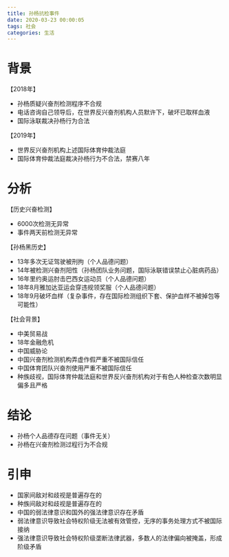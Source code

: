 ```yaml
---
title: 孙杨抗检事件
date: 2020-03-23 00:00:05
tags: 社会
categories: 生活
---
```

# 背景

【2018年】
- 孙杨质疑兴奋剂检测程序不合规
- 电话咨询自己领导后，在世界反兴奋剂机构人员默许下，破坏已取样血液
- 国际泳联裁决孙杨行为合法

【2019年】
- 世界反兴奋剂机构上述国际体育仲裁法庭
- 国际体育仲裁法庭裁决孙杨行为不合法，禁赛八年

# 分析

【历史兴奋检测】
- 6000次检测无异常
- 事件两天前检测无异常

【孙杨黑历史】
- 13年多次无证驾驶被刑拘（个人品德问题）
- 14年被检测兴奋剂阳性（孙杨团队业务问题，国际泳联错误禁止心脏病药品）
- 16年里约奥运肘击巴西女运动员（个人品德问题）
- 18年8月雅加达亚运会穿违规领奖服（个人品德问题）
- 18年9月破坏血样（复杂事件，存在国际检测组织下套、保护血样不被掉包等可能性）

【社会背景】
- 中美贸易战
- 18年金融危机
- 中国威胁论
- 中国兴奋剂检测机构弄虚作假严重不被国际信任
- 中国体育团队兴奋剂使用严重不被国际信任
- 种族歧视，国际体育仲裁法庭和世界反兴奋剂机构对于有色人种检查次数明显偏多且严格

# 结论
- 孙杨个人品德存在问题（事件无关）
- 孙杨在兴奋剂检测过程行为不合规

# 引申
- 国家间敌对和歧视是普遍存在的
- 种族间敌对和歧视是普遍存在的
- 中国的弱法律意识和国外的强法律意识存在矛盾
- 弱法律意识导致社会特权阶级无法被有效管控，无序的事务处理方式不被国际接纳
- 强法律意识导致社会特权阶级垄断法律武器，多数人的法律偏向被掩盖，形成阶级矛盾